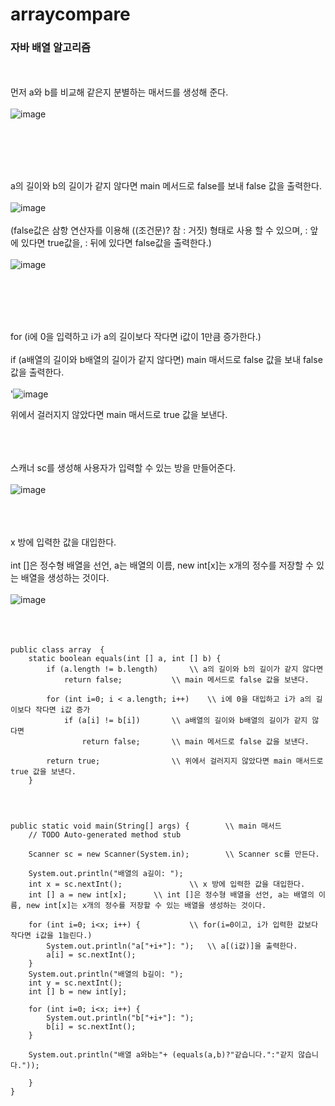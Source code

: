 # arraycompare

### 자바 배열 알고리즘

<br><br>
먼저 a와 b를 비교해 같은지 분별하는 매서드를 생성해 준다. <br><br>
![image](https://user-images.githubusercontent.com/114748816/224601022-d31d3a63-3402-422c-a0b4-5e173b191d7b.png)

<br><br><br><br>

a의 길이와 b의 길이가 같지 않다면 main 메서드로 false를 보내 false 값을 출력한다. <br><br>
![image](https://user-images.githubusercontent.com/114748816/224600820-64a5b491-ffc1-47ff-815a-4251255ed4c0.png) <br><br>
(false값은 삼항 연산자를 이용해 ((조건문)? 참 : 거짓) 형태로 사용 할 수 있으며, : 앞에 있다면 true값을, : 뒤에 있다면 false값을 출력한다.) <br><br>
![image](https://user-images.githubusercontent.com/114748816/224602837-1b066ca7-53c8-43b1-87c0-1bed37957bd1.png)

<br><br><br><br>

for (i에 0을 입력하고 i가 a의 길이보다 작다면 i값이 1만큼 증가한다.) <br><br>
if (a배열의 길이와 b배열의 길이가 같지 않다면) main 매서드로 false 값을 보내 false 값을 출력한다. <br><br>
'![image](https://user-images.githubusercontent.com/114748816/224600855-d2f21dc6-1597-4b2f-aa38-fad252857ba5.png) <br>

위에서 걸러지지 않았다면 main 매서드로 true 값을 보낸다.
<br><br><br><br>

스캐너 sc를 생성해 사용자가 입력할 수 있는 방을 만들어준다. <br><br>
![image](https://user-images.githubusercontent.com/114748816/224603685-c16a489d-7228-4a6e-b08a-9ed94d6ba2d3.png)
<br><br><br><br>

x 방에 입력한 값을 대입한다. <br><br>
int []은 정수형 배열을 선언, a는 배열의 이름, new int[x]는 x개의 정수를 저장할 수 있는 배열을 생성하는 것이다. <br><br>
![image](https://user-images.githubusercontent.com/114748816/224604021-3cfe0849-ae35-43de-8c19-d4cb17337a52.png)
<br><br><br><br>



	public class array  {
		static boolean equals(int [] a, int [] b) {
			if (a.length != b.length)		\\ a의 길이와 b의 길이가 같지 않다면
				return false;			\\ main 메서드로 false 값을 보낸다.
			
			for (int i=0; i < a.length; i++) 	\\ i에 0을 대입하고 i가 a의 길이보다 작다면 i값 증가
				if (a[i] != b[i])		\\ a배열의 길이와 b배열의 길이가 같지 않다면
					return false;		\\ main 메서드로 false 값을 보낸다.
			
			return true;				\\ 위에서 걸러지지 않았다면 main 매서드로 true 값을 보낸다.
		}
	
	
	
	
	public static void main(String[] args) {		\\ main 매서드
		// TODO Auto-generated method stub

		Scanner sc = new Scanner(System.in);		\\ Scanner sc를 만든다.
		
		System.out.println("배열의 a길이: ");
		int x = sc.nextInt();				\\ x 방에 입력한 값을 대입한다.
		int [] a = new int[x];		\\ int []은 정수형 배열을 선언, a는 배열의 이름, new int[x]는 x개의 정수를 저장할 수 있는 배열을 생성하는 것이다.
		
		for (int i=0; i<x; i++) {			\\ for(i=0이고, i가 입력한 값보다 작다면 i값을 1늘린다.)
			System.out.println("a["+i+"]: ");	\\ a[(i값)]을 출력한다.
			a[i] = sc.nextInt();			
		}
		System.out.println("배열의 b길이: ");
		int y = sc.nextInt();
		int [] b = new int[y];
		
		for (int i=0; i<x; i++) {
			System.out.println("b["+i+"]: ");
			b[i] = sc.nextInt();
		}
		
		System.out.println("배열 a와b는"+ (equals(a,b)?"같습니다.":"같지 않습니다."));
		
		}
	}

